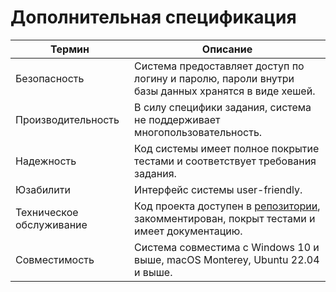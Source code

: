 # Дополнительная спецификация

Термин        | Описание
------------- | -------------
Безопасность  | Система предоставляет доступ по логину и паролю, пароли внутри базы данных хранятся в виде хешей.
Производительность | В силу специфики задания, система не поддерживает многопользовательность.
Надежность | Код системы имеет полное покрытие тестами и соответствует требования задания.
Юзабилити | Интерфейс системы user-friendly.
Техническое обслуживание | Код проекта доступен в [репозитории](https://github.com/fpmi-tp2023/labrabota5pr1-team_final_final), закомментирован, покрыт тестами и имеет документацию.
Совместимость | Система совместима с Windows 10 и выше, macOS Monterey, Ubuntu 22.04 и выше.
